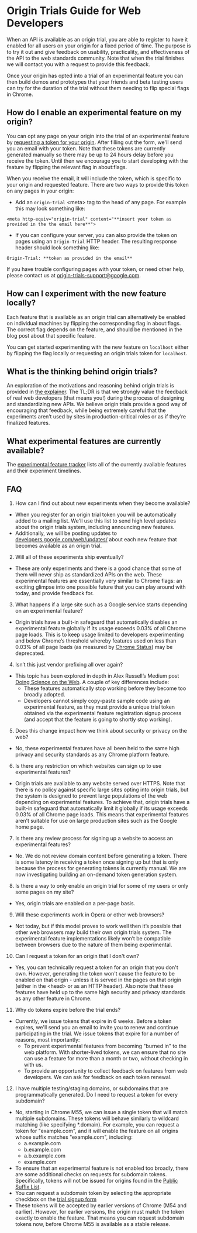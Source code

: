 # Origin Trials Guide for Web Developers

When an API is available as an origin trial, you are able to register to have it enabled for all users on your origin for a fixed period of time. The purpose is to try it out and give feedback on usability, practicality, and effectiveness of the API to the web standards community. Note that when the trial finishes we will contact you with a request to provide this feedback.

Once your origin has opted into a trial of an experimental feature you can then build demos and prototypes that your friends and beta testing users can try for the duration of the trial without them needing to flip special flags in Chrome.

## How do I enable an experimental feature on my origin?

You can opt any page on your origin into the trial of an experimental feature by [requesting a token for your origin](http://bit.ly/OriginTrialSignup). After filling out the form, we'll send you an email with your token. Note that these tokens are currently generated manually so there may be up to 24 hours delay before you receive the token. Until then we encourage you to start developing with the feature by flipping the relevant flag in about:flags.

When you receive the email, it will include the token, which is specific to your origin and requested feature. There are two ways to provide this token on any pages in your origin:

- Add an `origin-trial` \<meta\> tag to the head of any page. For example this may look something like:
```
<meta http-equiv="origin-trial" content="**insert your token as provided in the the email here**">
```
- If you can configure your server, you can also provide the token on pages using an `Origin-Trial` HTTP header. The resulting response header should look something like:
```
Origin-Trial: **token as provided in the email**
```

If you have trouble configuring pages with your token, or need other help, please contact us at origin-trials-support@google.com.

## How can I experiment with the new feature locally?

Each feature that is available as an origin trial can alternatively be enabled on individual machines by flipping the corresponding flag in about:flags. The correct flag depends on the feature, and should be mentioned in the blog post about that specific feature.

You can get started experimenting with the new feature on `localhost` either by flipping the flag locally or requesting an origin trials token for `localhost`.

## What is the thinking behind origin trials?
An exploration of the motivations and reasoning behind origin trials is provided in [the explainer](explainer.md). The TL;DR is that we strongly value the feedback of real web developers (that means you!) during the process of designing and standardizing new APIs. We believe origin trials provide a good way of encouraging that feedback, while being extremely careful that the experiments aren’t used by sites in production-critical roles or as if they’re finalized features.

## What experimental features are currently available?
The [experimental feature tracker](available-trials.md) lists all of the currently available features and their experiment timelines.

## FAQ

1. How can I find out about new experiments when they become available?
  - When you register for an origin trial token you will be automatically added to a mailing list. We'll use this list to send high level updates about the origin trials system, including announcing new features.
  - Additionally, we will be posting updates to [developers.google.com/web/updates/](http://developers.google.com/web/updates/) about each new feature that becomes available as an origin trial.
2. Will all of these experiments ship eventually?
  - These are only experiments and there is a good chance that some of them will never ship as standardized APIs on the web. These experimental features are essentially very similar to Chrome flags: an exciting glimpse into one possible future that you can play around with today, and provide feedback for.
3. What happens if a large site such as a Google service starts depending on an experimental feature?
  - Origin trials have a built-in safeguard that automatically disables an experimental feature globally if its usage exceeds 0.03% of all Chrome page loads. This is to keep usage limited to developers experimenting and below Chrome’s threshold whereby features used on less than 0.03% of all page loads (as measured by [Chrome Status](https://www.chromestatus.com/metrics/feature/popularity)) may be deprecated. 
4. Isn’t this just vendor prefixing all over again?
  - This topic has been explored in depth in Alex Russell’s Medium post [Doing Science on the Web](https://medium.com/@slightlylate/doing-science-on-the-web-af26d9be2faa#.94pf1lwmp). A couple of key differences include:
    - These features automatically stop working before they become too broadly adopted.
    - Developers cannot simply copy-paste sample code using an experimental feature, as they must provide a unique trial token obtained via the experimental feature registration signup process (and accept that the feature is going to shortly stop working).
5. Does this change impact how we think about security or privacy on the web?
  - No, these experimental features have all been held to the same high privacy and security standards as any Chrome platform feature.
6. Is there any restriction on which websites can sign up to use experimental features?
  - Origin trials are available to any website served over HTTPS. Note that there is no policy against specific large sites opting into origin trials, but the system is designed to prevent large populations of the web depending on experimental features. To achieve that, origin trials have a built-in safeguard that automatically limit it globally if its usage exceeds 0.03% of all Chrome page loads. This means that experimental features aren’t suitable for use on large production sites such as the Google home page.
7. Is there any review process for signing up a website to access an experimental features?
  - No. We do not review domain content before generating a token. There is some latency in receiving a token once signing up but that is only because the process for generating tokens is currently manual. We are now investigating building an on-demand token generation system.
8. Is there a way to only enable an origin trial for some of my users or only some pages on my site?
  - Yes, origin trials are enabled on a per-page basis.
9. Will these experiments work in Opera or other web browsers?
  - Not today, but if this model proves to work well then it’s possible that other web browsers may build their own origin trials system. The experimental feature implementations likely won’t be compatible between browsers due to the nature of them being experimental.
10. Can I request a token for an origin that I don't own?
  - Yes, you can technically request a token for an origin that you don't own. However, generating the token won't cause the feature to be enabled on that origin - unless it is served in the pages on that origin (either in the \<head\> or as an HTTP header). Also note that these features have held up to the same high security and privacy standards as any other feature in Chrome.
11. Why do tokens expire before the trial ends?
  - Currently, we issue tokens that expire in 6 weeks. Before a token expires, we'll send you an email to invite you to renew and continue participating in the trial. We issue tokens that expire for a number of reasons, most importantly:
    - To prevent experimental features from becoming "burned in" to the web platform. With shorter-lived tokens, we can ensure that no site can use a feature for more than a month or two, without checking in with us.
    - To provide an opportunity to collect feedback on features from web developers. We can ask for feedback on each token renewal.
12. I have multiple testing/staging domains, or subdomains that are programmatically generated. Do I need to request a token for every subdomain?
  - No, starting in Chrome M55, we can issue a single token that will match multiple subdomains. These tokens will behave similarly to wildcard matching (like specifying \*.domain). For example, you can request a token for "example.com", and it will enable the feature on all origins whose suffix matches "example.com", including:
    - a.example.com
    - b.example.com
    - a.b.example.com
    - example.com
  - To ensure that an experimental feature is not enabled too broadly, there are some additional checks on requests for subdomain tokens. Specifically, tokens will not be issued for origins found in the [Public Suffix List](https://publicsuffix.org/).
  - You can request a subdomain token by selecting the appropriate checkbox on the [trial signup form](http://bit.ly/OriginTrialSignup)
  - These tokens will be accepted by earlier versions of Chrome (M54 and earlier). However, for earlier versions, the origin must match the token exactly to enable the feature. That means you can request subdomain tokens now, before Chrome M55 is available as a stable release.
